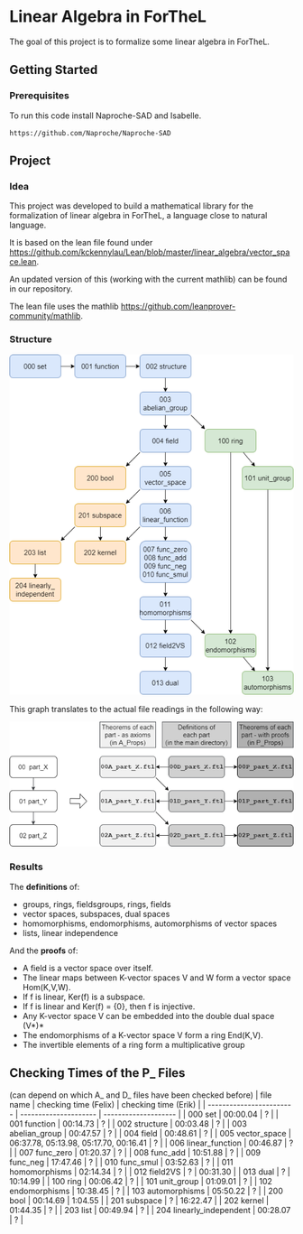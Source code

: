 # Linear Algebra in ForTheL

The goal of this project is to formalize some linear algebra in ForTheL.

## Getting Started

### Prerequisites

To run this code install Naproche-SAD and Isabelle.

```
https://github.com/Naproche/Naproche-SAD
```

## Project

### Idea

This project was developed to build a mathematical library for the formalization of linear algebra in ForTheL, a language close to natural language.

It is based on the lean file found under https://github.com/kckennylau/Lean/blob/master/linear_algebra/vector_space.lean.

An updated version of this (working with the current mathlib) can be found in our repository.

The lean file uses the mathlib https://github.com/leanprover-community/mathlib.

### Structure

![](project_structure.png)

This graph translates to the actual file readings in the following way:

![](project_structure_explained.png)


### Results

The **definitions** of:
- groups, rings, fieldsgroups, rings, fields
- vector spaces, subspaces, dual spaces
- homomorphisms, endomorphisms, automorphisms of vector spaces
- lists, linear independence

And the **proofs** of:
- A field is a vector space over itself.
- The linear maps between K-vector spaces V and W form a vector
space Hom(K,V,W).
- If f is linear, Ker(f) is a subspace.
- If f is linear and Ker(f) = {0}, then f is injective.
- Any K-vector space V can be embedded into the double dual space
(V*)*
- The endomorphisms of a K-vector space V form a ring End(K,V).
- The invertible elements of a ring form a multiplicative group


## Checking Times of the P_ Files
(can depend on which A_ and D_ files have been checked before)
| file name                | checking time (Felix) | checking time (Erik) |
| ------------------------ | --------------------- | -------------------- |
| 000 set                  | 00:00.04 | ? |
| 001 function             | 00:14.73 | ? |
| 002 structure            | 00:03.48 | ? |
| 003 abelian_group        | 00:47.57 | ? |
| 004 field                | 00:48.61 | ? |
| 005 vector_space         | 06:37.78, 05:13.98, 05:17.70, 00:16.41 | ? |
| 006 linear_function      | 00:46.87 | ? |
| 007 func_zero            | 01:20.37 | ? |
| 008 func_add             | 10:51.88 | ? |
| 009 func_neg             | 17:47.46 | ? |
| 010 func_smul            | 03:52.63 | ? |
| 011 homomorphisms        | 02:14.34 | ? |
| 012 field2VS             | ? | 00:31.30 |
| 013 dual                 | ? | 10:14.99 |
| 100 ring                 | 00:06.42 | ? |
| 101 unit_group           | 01:09.01 | ? |
| 102 endomorphisms        | 10:38.45 | ? |
| 103 automorphisms        | 05:50.22 | ? |
| 200 bool                 | 00:14.69 | 1:04.55 |
| 201 subspace             | ? | 16:22.47 |
| 202 kernel               | 01:44.35 | ? |
| 203 list                 | 00:49.94 | ? |
| 204 linearly_independent | 00:28.07 | ? |
